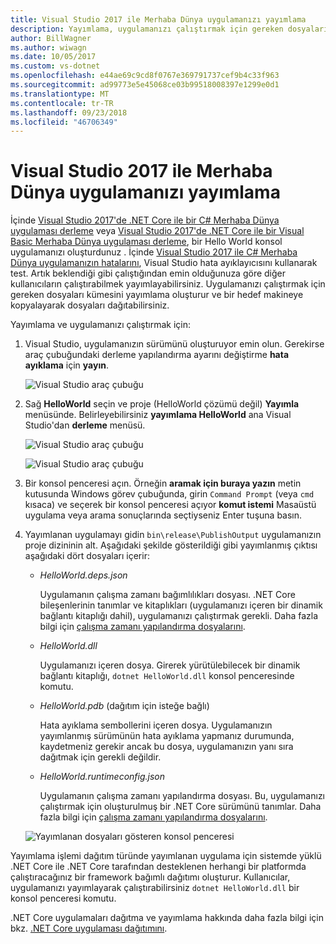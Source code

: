 ```yaml
---
title: Visual Studio 2017 ile Merhaba Dünya uygulamanızı yayımlama
description: Yayımlama, uygulamanızı çalıştırmak için gereken dosyaları kümesini oluşturur.
author: BillWagner
ms.author: wiwagn
ms.date: 10/05/2017
ms.custom: vs-dotnet
ms.openlocfilehash: e44ae69c9cd8f0767e369791737cef9b4c33f963
ms.sourcegitcommit: ad99773e5e45068ce03b99518008397e1299e0d1
ms.translationtype: MT
ms.contentlocale: tr-TR
ms.lasthandoff: 09/23/2018
ms.locfileid: "46706349"
---
```

# <a name="publish-your-hello-world-application-with-visual-studio-2017"></a>Visual Studio 2017 ile Merhaba Dünya uygulamanızı yayımlama

İçinde [Visual Studio 2017'de .NET Core ile bir C# Merhaba Dünya uygulaması derleme](with-visual-studio.md) veya [Visual Studio 2017'de .NET Core ile bir Visual Basic Merhaba Dünya uygulaması derleme](vb-with-visual-studio.md), bir Hello World konsol uygulamanızı oluşturdunuz . İçinde [Visual Studio 2017 ile C# Merhaba Dünya uygulamanızın hatalarını](debugging-with-visual-studio.md), Visual Studio hata ayıklayıcısını kullanarak test. Artık beklendiği gibi çalıştığından emin olduğunuza göre diğer kullanıcıların çalıştırabilmek yayımlayabilirsiniz. Uygulamanızı çalıştırmak için gereken dosyaları kümesini yayımlama oluşturur ve bir hedef makineye kopyalayarak dosyaları dağıtabilirsiniz.

Yayımlama ve uygulamanızı çalıştırmak için: 

1. Visual Studio, uygulamanızın sürümünü oluşturuyor emin olun. Gerekirse araç çubuğundaki derleme yapılandırma ayarını değiştirme **hata ayıklama** için **yayın**.

   ![Visual Studio araç çubuğu](media/publishing-with-visual-studio/toolbar.png)

1. Sağ **HelloWorld** seçin ve proje (HelloWorld çözümü değil) **Yayımla** menüsünde. Belirleyebilirsiniz **yayımlama HelloWorld** ana Visual Studio'dan **derleme** menüsü.

   ![Visual Studio araç çubuğu](media/publishing-with-visual-studio/publish1.png)


   ![Visual Studio araç çubuğu](media/publishing-with-visual-studio/publishwindow.png)

1. Bir konsol penceresi açın. Örneğin **aramak için buraya yazın** metin kutusunda Windows görev çubuğunda, girin `Command Prompt` (veya `cmd` kısaca) ve seçerek bir konsol penceresi açıyor **komut istemi** Masaüstü uygulama veya arama sonuçlarında seçtiyseniz Enter tuşuna basın.

1. Yayımlanan uygulamayı gidin `bin\release\PublishOutput` uygulamanızın proje dizininin alt. Aşağıdaki şekilde gösterildiği gibi yayımlanmış çıktısı aşağıdaki dört dosyaları içerir:

      * *HelloWorld.deps.json*

         Uygulamanın çalışma zamanı bağımlılıkları dosyası. .NET Core bileşenlerinin tanımlar ve kitaplıkları (uygulamanızı içeren bir dinamik bağlantı kitaplığı dahil), uygulamanızı çalıştırmak gerekli. Daha fazla bilgi için [çalışma zamanı yapılandırma dosyalarını](https://github.com/dotnet/cli/blob/85ca206d84633d658d7363894c4ea9d59e515c1a/Documentation/specs/runtime-configuration-file.md).
 
      * *HelloWorld.dll*

         Uygulamanızı içeren dosya. Girerek yürütülebilecek bir dinamik bağlantı kitaplığı, `dotnet HelloWorld.dll` konsol penceresinde komutu. 

      * *HelloWorld.pdb* (dağıtım için isteğe bağlı)

         Hata ayıklama sembollerini içeren dosya. Uygulamanızın yayımlanmış sürümünün hata ayıklama yapmanız durumunda, kaydetmeniz gerekir ancak bu dosya, uygulamanızın yanı sıra dağıtmak için gerekli değildir.

      * *HelloWorld.runtimeconfig.json*

         Uygulamanın çalışma zamanı yapılandırma dosyası. Bu, uygulamanızı çalıştırmak için oluşturulmuş bir .NET Core sürümünü tanımlar. Daha fazla bilgi için [çalışma zamanı yapılandırma dosyalarını](https://github.com/dotnet/cli/blob/85ca206d84633d658d7363894c4ea9d59e515c1a/Documentation/specs/runtime-configuration-file.md).  

   ![Yayımlanan dosyaları gösteren konsol penceresi](media/publishing-with-visual-studio/publishedfiles.png)

Yayımlama işlemi dağıtım türünde yayımlanan uygulama için sistemde yüklü .NET Core ile .NET Core tarafından desteklenen herhangi bir platformda çalıştıracağınız bir framework bağımlı dağıtımı oluşturur. Kullanıcılar, uygulamanızı yayımlayarak çalıştırabilirsiniz `dotnet HelloWorld.dll` bir konsol penceresi komutu.

.NET Core uygulamaları dağıtma ve yayımlama hakkında daha fazla bilgi için bkz. [.NET Core uygulaması dağıtımını](../../core/deploying/index.md).
